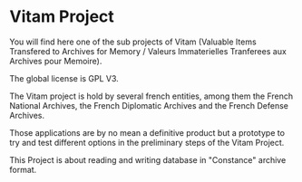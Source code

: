 Vitam Project
=============

You will find here one of the sub projects of Vitam (Valuable Items Transfered to Archives for Memory / Valeurs Immaterielles Tranferees aux Archives pour Memoire).

The global license is GPL V3.

The Vitam project is hold by several french entities, among them the French National Archives, the French Diplomatic Archives and the French Defense Archives.

Those applications are by no mean a definitive product but a prototype to try and test different options in the preliminary steps of the Vitam Project.


This Project is about reading and writing database in "Constance" archive format.
